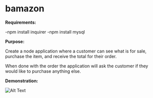 # bamazon

**Requirements:**

-npm install inquirer
-npm install mysql

**Purpose:**

Create a node application where a customer can see
what is for sale, purchase the item, and receive the total for their order.

When done with the order the application will ask the customer if they would like to purchase anything else.

**Demonstration:**

![Alt Text](https://media.giphy.com/media/xTCTT6jfmHusxbuXp8/giphy.gif)

